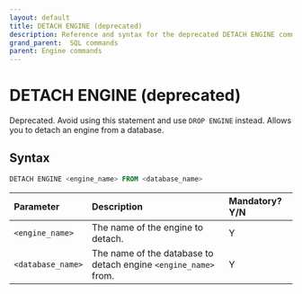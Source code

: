 ```yaml
---
layout: default
title: DETACH ENGINE (deprecated)
description: Reference and syntax for the deprecated DETACH ENGINE command.
grand_parent:  SQL commands
parent: Engine commands
---
```


# DETACH ENGINE (deprecated)

Deprecated. Avoid using this statement and use `DROP ENGINE` instead. Allows you to detach an engine from a database.

## Syntax

```sql
DETACH ENGINE <engine_name> FROM <database_name>
```

| Parameter         | Description                                                     | Mandatory? Y/N |
| :----------------- | :--------------------------------------------------------------- | :-------------- |
| `<engine_name>`   | The name of the engine to detach.                               | Y              |
| `<database_name>` | The name of the database to detach engine `<engine_name>` from. | Y              |
